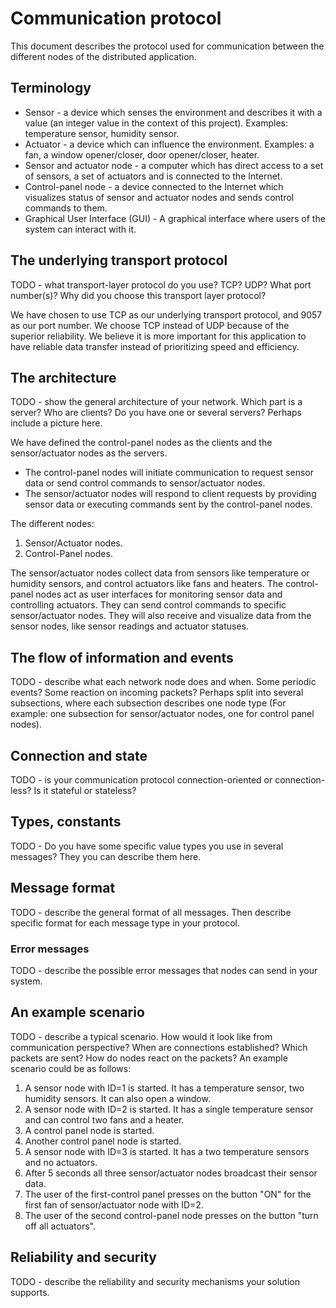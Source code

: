 # Communication protocol

This document describes the protocol used for communication between the different nodes of the
distributed application.

## Terminology

* Sensor - a device which senses the environment and describes it with a value (an integer value in
  the context of this project). Examples: temperature sensor, humidity sensor.
* Actuator - a device which can influence the environment. Examples: a fan, a window opener/closer,
  door opener/closer, heater.
* Sensor and actuator node - a computer which has direct access to a set of sensors, a set of
  actuators and is connected to the Internet.
* Control-panel node - a device connected to the Internet which visualizes status of sensor and
  actuator nodes and sends control commands to them.
* Graphical User Interface (GUI) - A graphical interface where users of the system can interact with
  it.

## The underlying transport protocol

TODO - what transport-layer protocol do you use? TCP? UDP? What port number(s)? Why did you 
choose this transport layer protocol?

We have chosen to use TCP as our underlying transport protocol, and 9057 as our port number. We choose TCP instead of
UDP because of the superior reliability. We believe it is more important for this application to have reliable data
transfer instead of prioritizing speed and efficiency.

## The architecture

TODO - show the general architecture of your network. Which part is a server? Who are clients? 
Do you have one or several servers? Perhaps include a picture here. 

We have defined the control-panel nodes as the clients and the sensor/actuator nodes as the servers.
- The control-panel nodes will initiate communication to request sensor data or send control commands to sensor/actuator nodes.
- The sensor/actuator nodes will respond to client requests by providing sensor data or executing commands sent by the control-panel nodes.

The different nodes:
1. Sensor/Actuator nodes.
2. Control-Panel nodes.

The sensor/actuator nodes collect data from sensors like temperature or humidity sensors, 
and control actuators like fans and heaters. The control-panel nodes act as user interfaces 
for monitoring sensor data and controlling actuators. They can send control commands to specific 
sensor/actuator nodes. They will also receive and visualize data from the sensor nodes, like sensor 
readings and actuator statuses.

## The flow of information and events

TODO - describe what each network node does and when. Some periodic events? Some reaction on 
incoming packets? Perhaps split into several subsections, where each subsection describes one 
node type (For example: one subsection for sensor/actuator nodes, one for control panel nodes).

## Connection and state

TODO - is your communication protocol connection-oriented or connection-less? Is it stateful or 
stateless? 

## Types, constants

TODO - Do you have some specific value types you use in several messages? They you can describe 
them here.

## Message format

TODO - describe the general format of all messages. Then describe specific format for each 
message type in your protocol.

### Error messages

TODO - describe the possible error messages that nodes can send in your system.

## An example scenario

TODO - describe a typical scenario. How would it look like from communication perspective? When 
are connections established? Which packets are sent? How do nodes react on the packets? An 
example scenario could be as follows:
1. A sensor node with ID=1 is started. It has a temperature sensor, two humidity sensors. It can
   also open a window.
2. A sensor node with ID=2 is started. It has a single temperature sensor and can control two fans
   and a heater.
3. A control panel node is started.
4. Another control panel node is started.
5. A sensor node with ID=3 is started. It has a two temperature sensors and no actuators.
6. After 5 seconds all three sensor/actuator nodes broadcast their sensor data.
7. The user of the first-control panel presses on the button "ON" for the first fan of
   sensor/actuator node with ID=2.
8. The user of the second control-panel node presses on the button "turn off all actuators".

## Reliability and security

TODO - describe the reliability and security mechanisms your solution supports.
